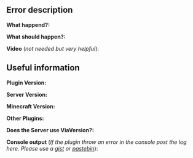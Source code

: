 <!-- Please provide all possible information so that we can help you as best as possible. -->
## Error description

**What happend?:**

**What should happen?:**

**Video** (_not needed but very helpful_):

## Useful information

**Plugin Version:**

**Server Version:**

**Minecraft Version:**

**Other Plugins:**

**Does the Server use ViaVersion?:**

**Console output** (_If the plugin throw an error in the console post the log here. Please use a [gist](https://gist.github.com/) or [pastebin](https://pastebin.com)_):
